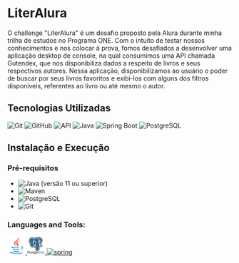 # LiterAlura

O challenge "LiterAlura" é um desafio proposto pela Alura durante minha trilha de estudos no Programa ONE. Com o intuito de testar nossos conhecimentos e nos colocar à prova, fomos desafiados a desenvolver uma aplicação desktop de console, na qual consumimos uma API chamada Gutendex, que nos disponibiliza dados a respeito de livros e seus respectivos autores. Nessa aplicação, disponibilizamos ao usuário o poder de buscar por seus livros favoritos e exibi-los com alguns dos filtros disponíveis, referentes ao livro ou até mesmo o autor.

## Tecnologias Utilizadas

![Git](https://img.shields.io/badge/Git-F05032?style=for-the-badge&logo=git&logoColor=white)
![GitHub](https://img.shields.io/badge/GitHub-181717?style=for-the-badge&logo=github&logoColor=white)
![API](https://img.shields.io/badge/API-00C7B7?style=for-the-badge&logo=api&logoColor=white)
![Java](https://img.shields.io/badge/Java-007396?style=for-the-badge&logo=java&logoColor=white)
![Spring Boot](https://img.shields.io/badge/Spring_Boot-6DB33F?style=for-the-badge&logo=spring-boot&logoColor=white)
![PostgreSQL](https://img.shields.io/badge/PostgreSQL-336791?style=for-the-badge&logo=postgresql&logoColor=white)

## Instalação e Execução

### Pré-requisitos
- ![Java](https://img.shields.io/badge/Java-007396?style=for-the-badge&logo=java&logoColor=white) (versão 11 ou superior)
- ![Maven](https://img.shields.io/badge/Maven-C71A36?style=for-the-badge&logo=apache-maven&logoColor=white)
- ![PostgreSQL](https://img.shields.io/badge/PostgreSQL-336791?style=for-the-badge&logo=postgresql&logoColor=white)
- ![Git](https://img.shields.io/badge/Git-F05032?style=for-the-badge&logo=git&logoColor=white)

<h3 align="left">Languages and Tools:</h3>
<p align="left"> <a href="https://www.java.com" target="_blank" rel="noreferrer"> <img src="https://raw.githubusercontent.com/devicons/devicon/master/icons/java/java-original.svg" alt="java" width="40" height="40"/> </a> <a href="https://www.postgresql.org" target="_blank" rel="noreferrer"> <img src="https://raw.githubusercontent.com/devicons/devicon/master/icons/postgresql/postgresql-original-wordmark.svg" alt="postgresql" width="40" height="40"/> </a> <a href="https://spring.io/" target="_blank" rel="noreferrer"> <img src="https://www.vectorlogo.zone/logos/springio/springio-icon.svg" alt="spring" width="40" height="40"/> </a> </p>
